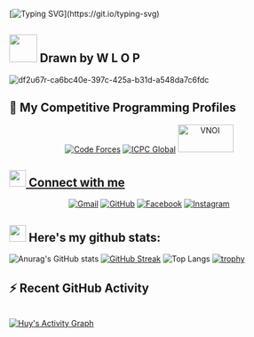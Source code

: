 
[![Typing SVG](https://readme-typing-svg.herokuapp.com?font=Architects+Daughter&color=7AF79A&size=30&lines=Hey!+I+am+Tran+Duc+Huy!;May+I+help+you+?;)](https://git.io/typing-svg)

## <img src = "https://user-images.githubusercontent.com/63050133/156777293-72a6e681-2582-4a9d-ad92-09d1181d47c7.gif" width = 50px> Drawn by W L O P

![df2u67r-ca6bc40e-397c-425a-b31d-a548da7c6fdc](https://user-images.githubusercontent.com/95224307/164258146-494cb75a-50ba-4076-ae33-8228ce9b6159.jpg)
## 👀 My Competitive Programming Profiles

<p align="center">
  <a href="https://codeforces.com/profile/huy31"><img src="https://img.icons8.com/external-tal-revivo-shadow-tal-revivo/50/000000/external-codeforces-programming-competitions-and-contests-programming-community-logo-shadow-tal-revivo.png" alt="Code Forces"/></a>
	<a href="https://icpc.global/ICPCID/DO3D9RLNRDX8"><img src="https://i.ibb.co/m6r9p6t/t-i-xu-ng.png" alt="ICPC Global"/></a>     
	<a href="https://oj.vnoi.info/user/huys31" ><img src="https://i.ibb.co/6rdsLgz/download.png" alt="VNOI" width="100" height="50">
</p>
  
## <img src="https://media.giphy.com/media/W5eoZHPpUx9sapR0eu/giphy.gif" width="30px"> Connect with me
<p align="center">
	<a href="mailto:ahmed.huy52670@gmail.com"><img img src="https://img.shields.io/badge/gmail-%23EA4335.svg?style=plastic&logo=gmail&logoColor=white" alt="Gmail"/></a>
	<a href="https://github.com/duchuys31"><img src="https://img.shields.io/badge/github-%23181717.svg?style=plastic&logo=github&logoColor=white" alt="GitHub"/></a>
	<a href="https://www.facebook.com/tf.huy2839/"><img src="https://img.shields.io/badge/facebook-%231877F2.svg?style=plastic&logo=facebook&logoColor=white" alt="Facebook"/></a>
	<a href="https://www.instagram.com/huytt28/"><img src="https://img.shields.io/badge/instagram-%23E4405F.svg?style=plastic&logo=instagram&logoColor=white" alt="Instagram"/></a>
</p>

## <img src="https://media.giphy.com/media/iY8CRBdQXODJSCERIr/giphy.gif" width="30px"> Here's my github  stats:
![Anurag's GitHub stats](https://github-readme-stats.vercel.app/api?username=duchuys31&show_icons=true&theme=radical)
[![GitHub Streak](https://github-readme-streak-stats.herokuapp.com/?user=duchuys31&theme=radical)](https://git.io/streak-stats) 
![Top Langs](https://github-readme-stats.vercel.app/api/top-langs/?username=duchuys31&langs_count=10&theme=radical)
[![trophy](https://github-profile-trophy.vercel.app/?username=duchuys31&theme=radical)](https://github.com/ryo-ma/github-profile-trophy)

 ## ⚡ Recent GitHub Activity</b></summary>
  <br/>
   <a href="https://github.com/duchuys31"><img alt="Huy's Activity Graph" src="https://activity-graph.herokuapp.com/graph?username=duchuys31&custom_title=duchuys31's%20Contribution%20Graph&theme=react-dark" /></a>
  <br/>

